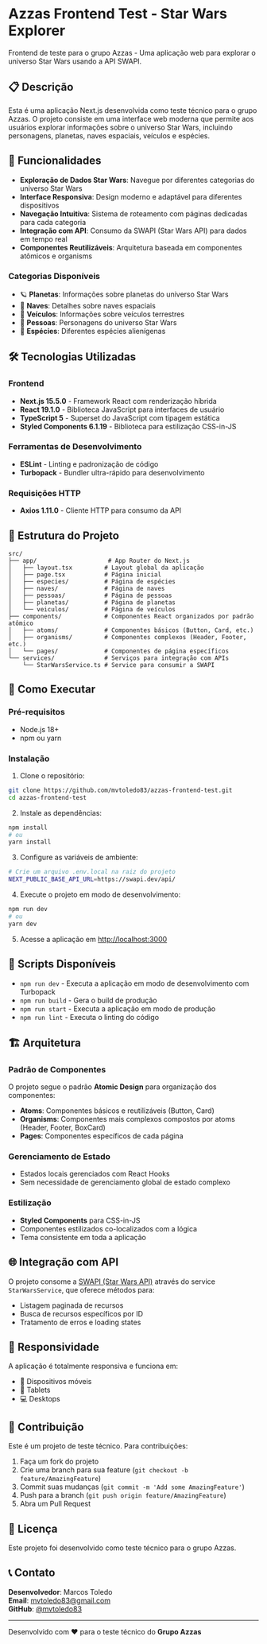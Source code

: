 # Azzas Frontend Test - Star Wars Explorer

Frontend de teste para o grupo Azzas - Uma aplicação web para explorar o universo Star Wars usando a API SWAPI.

## 📋 Descrição

Esta é uma aplicação Next.js desenvolvida como teste técnico para o grupo Azzas. O projeto consiste em uma interface web moderna que permite aos usuários explorar informações sobre o universo Star Wars, incluindo personagens, planetas, naves espaciais, veículos e espécies.

## 🚀 Funcionalidades

- **Exploração de Dados Star Wars**: Navegue por diferentes categorias do universo Star Wars
- **Interface Responsiva**: Design moderno e adaptável para diferentes dispositivos
- **Navegação Intuitiva**: Sistema de roteamento com páginas dedicadas para cada categoria
- **Integração com API**: Consumo da SWAPI (Star Wars API) para dados em tempo real
- **Componentes Reutilizáveis**: Arquitetura baseada em componentes atômicos e organisms

### Categorias Disponíveis

- 🪐 **Planetas**: Informações sobre planetas do universo Star Wars
- 🚀 **Naves**: Detalhes sobre naves espaciais
- 🚗 **Veículos**: Informações sobre veículos terrestres
- 👥 **Pessoas**: Personagens do universo Star Wars
- 🧬 **Espécies**: Diferentes espécies alienígenas

## 🛠️ Tecnologias Utilizadas

### Frontend

- **Next.js 15.5.0** - Framework React com renderização híbrida
- **React 19.1.0** - Biblioteca JavaScript para interfaces de usuário
- **TypeScript 5** - Superset do JavaScript com tipagem estática
- **Styled Components 6.1.19** - Biblioteca para estilização CSS-in-JS

### Ferramentas de Desenvolvimento

- **ESLint** - Linting e padronização de código
- **Turbopack** - Bundler ultra-rápido para desenvolvimento

### Requisições HTTP

- **Axios 1.11.0** - Cliente HTTP para consumo da API

## 📁 Estrutura do Projeto

```
src/
├── app/                    # App Router do Next.js
│   ├── layout.tsx         # Layout global da aplicação
│   ├── page.tsx           # Página inicial
│   ├── especies/          # Página de espécies
│   ├── naves/             # Página de naves
│   ├── pessoas/           # Página de pessoas
│   ├── planetas/          # Página de planetas
│   └── veiculos/          # Página de veículos
├── components/            # Componentes React organizados por padrão atômico
│   ├── atoms/             # Componentes básicos (Button, Card, etc.)
│   ├── organisms/         # Componentes complexos (Header, Footer, etc.)
│   └── pages/             # Componentes de página específicos
└── services/              # Serviços para integração com APIs
    └── StarWarsService.ts # Service para consumir a SWAPI
```

## 🚀 Como Executar

### Pré-requisitos

- Node.js 18+
- npm ou yarn

### Instalação

1. Clone o repositório:

```bash
git clone https://github.com/mvtoledo83/azzas-frontend-test.git
cd azzas-frontend-test
```

2. Instale as dependências:

```bash
npm install
# ou
yarn install
```

3. Configure as variáveis de ambiente:

```bash
# Crie um arquivo .env.local na raiz do projeto
NEXT_PUBLIC_BASE_API_URL=https://swapi.dev/api/
```

4. Execute o projeto em modo de desenvolvimento:

```bash
npm run dev
# ou
yarn dev
```

5. Acesse a aplicação em [http://localhost:3000](http://localhost:3000)

## 📜 Scripts Disponíveis

- `npm run dev` - Executa a aplicação em modo de desenvolvimento com Turbopack
- `npm run build` - Gera o build de produção
- `npm run start` - Executa a aplicação em modo de produção
- `npm run lint` - Executa o linting do código

## 🏗️ Arquitetura

### Padrão de Componentes

O projeto segue o padrão **Atomic Design** para organização dos componentes:

- **Atoms**: Componentes básicos e reutilizáveis (Button, Card)
- **Organisms**: Componentes mais complexos compostos por atoms (Header, Footer, BoxCard)
- **Pages**: Componentes específicos de cada página

### Gerenciamento de Estado

- Estados locais gerenciados com React Hooks
- Sem necessidade de gerenciamento global de estado complexo

### Estilização

- **Styled Components** para CSS-in-JS
- Componentes estilizados co-localizados com a lógica
- Tema consistente em toda a aplicação

## 🌐 Integração com API

O projeto consome a [SWAPI (Star Wars API)](https://swapi.dev/) através do service `StarWarsService`, que oferece métodos para:

- Listagem paginada de recursos
- Busca de recursos específicos por ID
- Tratamento de erros e loading states

## 📱 Responsividade

A aplicação é totalmente responsiva e funciona em:

- 📱 Dispositivos móveis
- 📱 Tablets
- 💻 Desktops

## 🤝 Contribuição

Este é um projeto de teste técnico. Para contribuições:

1. Faça um fork do projeto
2. Crie uma branch para sua feature (`git checkout -b feature/AmazingFeature`)
3. Commit suas mudanças (`git commit -m 'Add some AmazingFeature'`)
4. Push para a branch (`git push origin feature/AmazingFeature`)
5. Abra um Pull Request

## 📄 Licença

Este projeto foi desenvolvido como teste técnico para o grupo Azzas.

## 📞 Contato

**Desenvolvedor**: Marcos Toledo  
**Email**: mvtoledo83@gmail.com  
**GitHub**: [@mvtoledo83](https://github.com/mvtoledo83)

---

Desenvolvido com ❤️ para o teste técnico do **Grupo Azzas**
